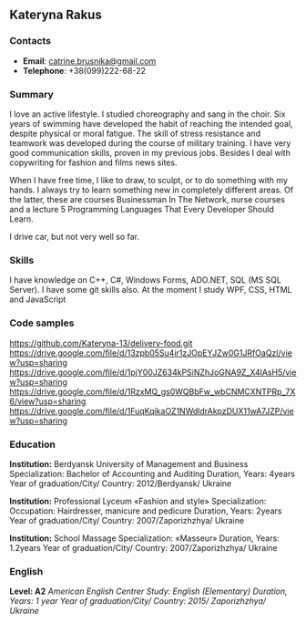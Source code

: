 ## Kateryna Rakus

### Contacts
- __Email__: catrine.brusnika@gmail.com
- __Telephone__: +38(099)222-68-22

### Summary
I love an active lifestyle. I studied choreography and sang in the choir.
Six years of swimming have developed the habit of reaching the intended goal, despite physical or moral fatigue. The skill of stress resistance and teamwork was developed during the course of military training. I have very good communication skills, proven in my previous jobs. Besides I deal with copywriting for fashion and films news sites.

When I have free time, I like to draw, to sculpt, or to do something with my hands. I always try to learn something new in completely different areas. Of the latter, these are courses Businessman In The Network, nurse courses and a lecture 5 Programming Languages That Every Developer Should Learn.

I drive car, but not very well so far. 

### Skills
I have knowledge on C++, C#, Windows Forms, ADO.NET, SQL (MS SQL Server). I have some git skills also. At the moment I study WPF, CSS, HTML and JavaScript
### Code samples
https://github.com/Kateryna-13/delivery-food.git
https://drive.google.com/file/d/13zpb05Su4ir1zJOpEYJZw0G1JRfOaQzl/view?usp=sharing
https://drive.google.com/file/d/1pjY00JZ634kPSiNZhJoGNA9Z_X4lAsH5/view?usp=sharing
https://drive.google.com/file/d/1RzxMQ_gs0WQBbFw_wbCNMCXNTPRp_7X6/view?usp=sharing
https://drive.google.com/file/d/1FuqKqikaOZ1NWdldrAkpzDUX11wA7JZP/view?usp=sharing
### Education
**Institution:** Berdyansk University of Management and Business Specialization: Bachelor of Accounting and Auditing Duration, Years: 4years Year of graduation/City/ Country: 2012/Berdyansk/ Ukraine

**Institution:** Professional Lyceum «Fashion and style» Specialization: Occupation: Hairdresser, manicure and pedicure Duration, Years: 2years Year of graduation/City/ Country: 2007/Zaporizhzhya/ Ukraine

**Institution:** School Massage Specialization: «Masseur» Duration, Years: 1.2years Year of graduation/City/ Country: 2007/Zaporizhzhya/ Ukraine
### English
**Level: A2**
*American English Centrer Study: English (Elementary) Duration, Years: 1 year Year of graduation/City/ Country: 2015/ Zaporizhzhya/ Ukraine*
